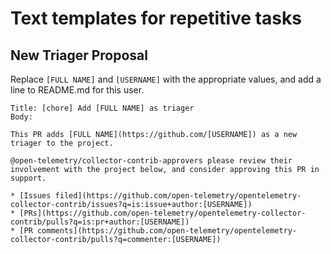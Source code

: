 # Text templates for repetitive tasks

## New Triager Proposal

Replace `[FULL NAME]` and `[USERNAME]` with the appropriate values, and add a line to README.md for this user.

```
Title: [chore] Add [FULL NAME] as triager
Body:

This PR adds [FULL NAME](https://github.com/[USERNAME]) as a new triager to the project.

@open-telemetry/collector-contrib-approvers please review their involvement with the project below, and consider approving this PR in support.

* [Issues filed](https://github.com/open-telemetry/opentelemetry-collector-contrib/issues?q=is:issue+author:[USERNAME])
* [PRs](https://github.com/open-telemetry/opentelemetry-collector-contrib/pulls?q=is:pr+author:[USERNAME])
* [PR comments](https://github.com/open-telemetry/opentelemetry-collector-contrib/pulls?q=commenter:[USERNAME])

```
